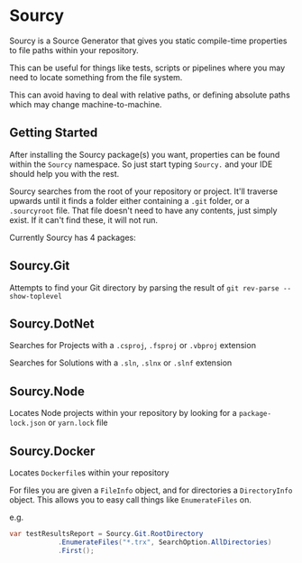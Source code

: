 # Sourcy

Sourcy is a Source Generator that gives you static compile-time properties to file paths within your repository.

This can be useful for things like tests, scripts or pipelines where you may need to locate something from the file system.

This can avoid having to deal with relative paths, or defining absolute paths which may change machine-to-machine.

## Getting Started
After installing the Sourcy package(s) you want, properties can be found within the `Sourcy` namespace. So just start typing `Sourcy.` and your IDE should help you with the rest.

Sourcy searches from the root of your repository or project. It'll traverse upwards until it finds a folder either containing a `.git` folder, or a `.sourcyroot` file. That file doesn't need to have any contents, just simply exist. If it can't find these, it will not run.

Currently Sourcy has 4 packages:

## Sourcy.Git
Attempts to find your Git directory by parsing the result of `git rev-parse --show-toplevel`

## Sourcy.DotNet
Searches for Projects with a `.csproj`, `.fsproj` or `.vbproj` extension

Searches for Solutions with a `.sln`, `.slnx` or `.slnf` extension

## Sourcy.Node
Locates Node projects within your repository by looking for a `package-lock.json` or `yarn.lock` file

## Sourcy.Docker
Locates `Dockerfile`s within your repository

For files you are given a `FileInfo` object, and for directories a `DirectoryInfo` object. This allows you to easy call things like `EnumerateFiles` on.

e.g.
```csharp
var testResultsReport = Sourcy.Git.RootDirectory
            .EnumerateFiles("*.trx", SearchOption.AllDirectories)
            .First();
```
